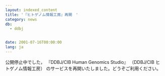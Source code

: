 ```yaml
---
layout: indexed_content
title: '『ヒトゲノム情報工房』再開　'
category: news
db:
  - ddbj


date: 2001-07-16T00:00:00
lang: ja
---
```


公開停止中でした， 『DDBJ/CIB Human Genomics Studio』 （DDBJ/CIB ヒトゲノム情報工房） のサービスを再開いたしました。どうぞご利用ください。
